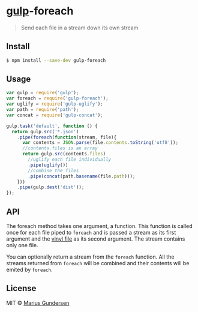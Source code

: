 # [gulp](http://gulpjs.com)-foreach

> Send each file in a stream down its own stream


## Install

```bash
$ npm install --save-dev gulp-foreach
```


## Usage

```js
var gulp = require('gulp');
var foreach = require('gulp-foreach');
var uglify = require('gulp-uglify');
var path = require('path');
var concat = require('gulp-concat');

gulp.task('default', function () {
  return gulp.src('*.json')
    .pipe(foreach(function(stream, file){
      var contents = JSON.parse(file.contents.toString('utf8'));
      //contents.files is an array
      return gulp.src(contents.files)
        //uglify each file individually
        .pipe(uglify())
        //combine the files
        .pipe(concat(path.basename(file.path)));
    }))
    .pipe(gulp.dest('dist'));
});
```


## API

The foreach method takes one argument, a function. This function is called once for each file piped to `foreach` and is passed a stream as its first argument and the [vinyl file](https://github.com/wearefractal/vinyl) as its second argument. The stream contains only one file.

You can optionally return a stream from the `foreach` function. All the streams returned from `foreach` will be combined and their contents will be emited by `foreach`.

## License

MIT © [Marius Gundersen](https://github.com/mariusGundersen)
